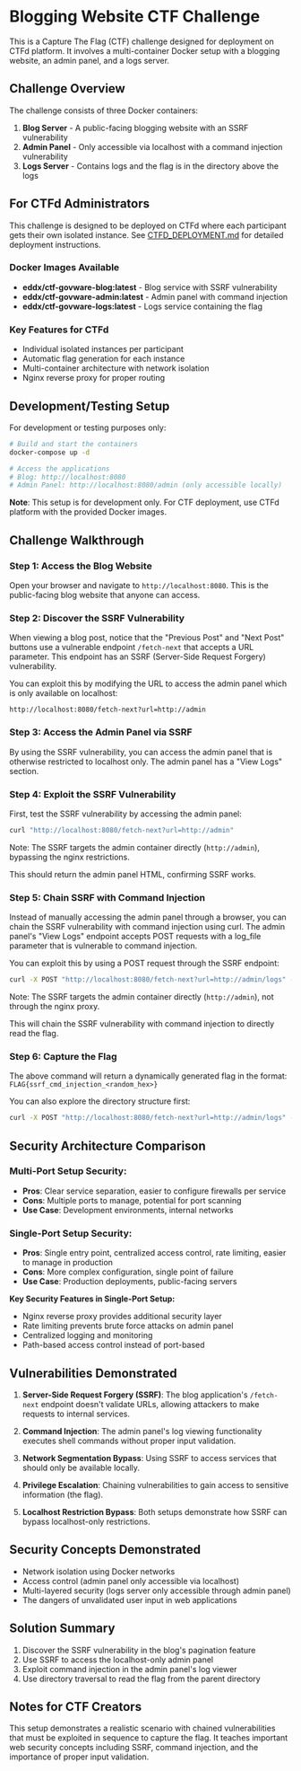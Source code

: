 # Blogging Website CTF Challenge

This is a Capture The Flag (CTF) challenge designed for deployment on CTFd platform. It involves a multi-container Docker setup with a blogging website, an admin panel, and a logs server.

## Challenge Overview

The challenge consists of three Docker containers:

1. **Blog Server** - A public-facing blogging website with an SSRF vulnerability
2. **Admin Panel** - Only accessible via localhost with a command injection vulnerability
3. **Logs Server** - Contains logs and the flag is in the directory above the logs

## For CTFd Administrators

This challenge is designed to be deployed on CTFd where each participant gets their own isolated instance. See [CTFD_DEPLOYMENT.md](CTFD_DEPLOYMENT.md) for detailed deployment instructions.

### Docker Images Available
- **eddx/ctf-govware-blog:latest** - Blog service with SSRF vulnerability
- **eddx/ctf-govware-admin:latest** - Admin panel with command injection
- **eddx/ctf-govware-logs:latest** - Logs service containing the flag

### Key Features for CTFd
- Individual isolated instances per participant
- Automatic flag generation for each instance
- Multi-container architecture with network isolation
- Nginx reverse proxy for proper routing

## Development/Testing Setup

For development or testing purposes only:

```bash
# Build and start the containers
docker-compose up -d

# Access the applications
# Blog: http://localhost:8080
# Admin Panel: http://localhost:8080/admin (only accessible locally)
```

**Note**: This setup is for development only. For CTF deployment, use CTFd platform with the provided Docker images.

## Challenge Walkthrough

### Step 1: Access the Blog Website

Open your browser and navigate to `http://localhost:8080`. This is the public-facing blog website that anyone can access.

### Step 2: Discover the SSRF Vulnerability

When viewing a blog post, notice that the "Previous Post" and "Next Post" buttons use a vulnerable endpoint `/fetch-next` that accepts a URL parameter. This endpoint has an SSRF (Server-Side Request Forgery) vulnerability.

You can exploit this by modifying the URL to access the admin panel which is only available on localhost:

```
http://localhost:8080/fetch-next?url=http://admin
```

### Step 3: Access the Admin Panel via SSRF

By using the SSRF vulnerability, you can access the admin panel that is otherwise restricted to localhost only. The admin panel has a "View Logs" section.

### Step 4: Exploit the SSRF Vulnerability

First, test the SSRF vulnerability by accessing the admin panel:

```bash
curl "http://localhost:8080/fetch-next?url=http://admin"
```

Note: The SSRF targets the admin container directly (`http://admin`), bypassing the nginx restrictions.

This should return the admin panel HTML, confirming SSRF works.

### Step 5: Chain SSRF with Command Injection

Instead of manually accessing the admin panel through a browser, you can chain the SSRF vulnerability with command injection using curl. The admin panel's "View Logs" endpoint accepts POST requests with a log_file parameter that is vulnerable to command injection.

You can exploit this by using a POST request through the SSRF endpoint:

```bash
curl -X POST "http://localhost:8080/fetch-next?url=http://admin/logs" -d "log_file=admin.log; cat /var/flag/flag.txt" -H "Content-Type: application/x-www-form-urlencoded"
```

Note: The SSRF targets the admin container directly (`http://admin`), not through the nginx proxy.

This will chain the SSRF vulnerability with command injection to directly read the flag.

### Step 6: Capture the Flag

The above command will return a dynamically generated flag in the format: `FLAG{ssrf_cmd_injection_<random_hex>}`

You can also explore the directory structure first:

```bash
curl -X POST "http://localhost:8080/fetch-next?url=http://admin/logs" -d "log_file=admin.log; ls -la /var/flag" -H "Content-Type: application/x-www-form-urlencoded"
```

## Security Architecture Comparison

### Multi-Port Setup Security:
- **Pros**: Clear service separation, easier to configure firewalls per service
- **Cons**: Multiple ports to manage, potential for port scanning
- **Use Case**: Development environments, internal networks

### Single-Port Setup Security:
- **Pros**: Single entry point, centralized access control, rate limiting, easier to manage in production
- **Cons**: More complex configuration, single point of failure
- **Use Case**: Production deployments, public-facing servers

**Key Security Features in Single-Port Setup:**
- Nginx reverse proxy provides additional security layer
- Rate limiting prevents brute force attacks on admin panel
- Centralized logging and monitoring
- Path-based access control instead of port-based

## Vulnerabilities Demonstrated

1. **Server-Side Request Forgery (SSRF)**: The blog application's `/fetch-next` endpoint doesn't validate URLs, allowing attackers to make requests to internal services.

2. **Command Injection**: The admin panel's log viewing functionality executes shell commands without proper input validation.

3. **Network Segmentation Bypass**: Using SSRF to access services that should only be available locally.

4. **Privilege Escalation**: Chaining vulnerabilities to gain access to sensitive information (the flag).

5. **Localhost Restriction Bypass**: Both setups demonstrate how SSRF can bypass localhost-only restrictions.

## Security Concepts Demonstrated

- Network isolation using Docker networks
- Access control (admin panel only accessible via localhost)
- Multi-layered security (logs server only accessible through admin panel)
- The dangers of unvalidated user input in web applications

## Solution Summary

1. Discover the SSRF vulnerability in the blog's pagination feature
2. Use SSRF to access the localhost-only admin panel
3. Exploit command injection in the admin panel's log viewer
4. Use directory traversal to read the flag from the parent directory

## Notes for CTF Creators

This setup demonstrates a realistic scenario with chained vulnerabilities that must be exploited in sequence to capture the flag. It teaches important web security concepts including SSRF, command injection, and the importance of proper input validation.